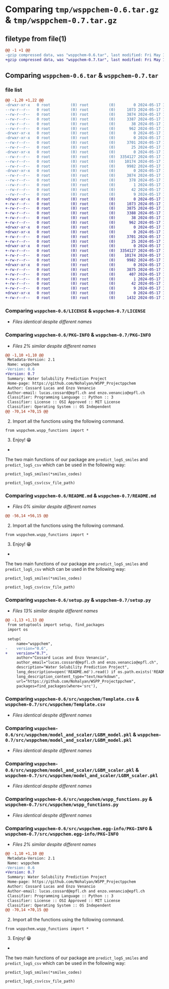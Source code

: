# Comparing `tmp/wsppchem-0.6.tar.gz` & `tmp/wsppchem-0.7.tar.gz`

## filetype from file(1)

```diff
@@ -1 +1 @@
-gzip compressed data, was "wsppchem-0.6.tar", last modified: Fri May 17 17:06:32 2024, max compression
+gzip compressed data, was "wsppchem-0.7.tar", last modified: Fri May 17 19:51:26 2024, max compression
```

## Comparing `wsppchem-0.6.tar` & `wsppchem-0.7.tar`

### file list

```diff
@@ -1,20 +1,22 @@
-drwxr-xr-x   0 root         (0) root         (0)        0 2024-05-17 17:06:32.358621 wsppchem-0.6/
--rw-r--r--   0 root         (0) root         (0)     1073 2024-05-17 17:05:59.000000 wsppchem-0.6/LICENSE
--rw-r--r--   0 root         (0) root         (0)     3874 2024-05-17 17:06:32.358621 wsppchem-0.6/PKG-INFO
--rw-r--r--   0 root         (0) root         (0)     3387 2024-05-17 17:05:59.000000 wsppchem-0.6/README.md
--rw-r--r--   0 root         (0) root         (0)       38 2024-05-17 17:06:32.359621 wsppchem-0.6/setup.cfg
--rw-r--r--   0 root         (0) root         (0)      962 2024-05-17 17:05:59.000000 wsppchem-0.6/setup.py
-drwxr-xr-x   0 root         (0) root         (0)        0 2024-05-17 17:06:32.349620 wsppchem-0.6/src/
-drwxr-xr-x   0 root         (0) root         (0)        0 2024-05-17 17:06:32.350621 wsppchem-0.6/src/wsppchem/
--rw-r--r--   0 root         (0) root         (0)     3701 2024-05-17 17:05:59.000000 wsppchem-0.6/src/wsppchem/Template.csv
--rw-r--r--   0 root         (0) root         (0)       25 2024-05-17 17:05:59.000000 wsppchem-0.6/src/wsppchem/__init__.py
-drwxr-xr-x   0 root         (0) root         (0)        0 2024-05-17 17:06:32.357621 wsppchem-0.6/src/wsppchem/model_and_scaler/
--rw-r--r--   0 root         (0) root         (0)  3354127 2024-05-17 17:05:59.000000 wsppchem-0.6/src/wsppchem/model_and_scaler/LGBM_model.pkl
--rw-r--r--   0 root         (0) root         (0)    10174 2024-05-17 17:05:59.000000 wsppchem-0.6/src/wsppchem/model_and_scaler/LGBM_scaler.pkl
--rw-r--r--   0 root         (0) root         (0)     9982 2024-05-17 17:05:59.000000 wsppchem-0.6/src/wsppchem/wspp_functions.py
-drwxr-xr-x   0 root         (0) root         (0)        0 2024-05-17 17:06:32.351621 wsppchem-0.6/src/wsppchem.egg-info/
--rw-r--r--   0 root         (0) root         (0)     3874 2024-05-17 17:06:32.000000 wsppchem-0.6/src/wsppchem.egg-info/PKG-INFO
--rw-r--r--   0 root         (0) root         (0)      378 2024-05-17 17:06:32.000000 wsppchem-0.6/src/wsppchem.egg-info/SOURCES.txt
--rw-r--r--   0 root         (0) root         (0)        1 2024-05-17 17:06:32.000000 wsppchem-0.6/src/wsppchem.egg-info/dependency_links.txt
--rw-r--r--   0 root         (0) root         (0)       42 2024-05-17 17:06:32.000000 wsppchem-0.6/src/wsppchem.egg-info/requires.txt
--rw-r--r--   0 root         (0) root         (0)        9 2024-05-17 17:06:32.000000 wsppchem-0.6/src/wsppchem.egg-info/top_level.txt
+drwxr-xr-x   0 root         (0) root         (0)        0 2024-05-17 19:51:26.994191 wsppchem-0.7/
+-rw-r--r--   0 root         (0) root         (0)     1073 2024-05-17 19:51:11.000000 wsppchem-0.7/LICENSE
+-rw-r--r--   0 root         (0) root         (0)     3875 2024-05-17 19:51:26.994191 wsppchem-0.7/PKG-INFO
+-rw-r--r--   0 root         (0) root         (0)     3388 2024-05-17 19:51:11.000000 wsppchem-0.7/README.md
+-rw-r--r--   0 root         (0) root         (0)       38 2024-05-17 19:51:26.994191 wsppchem-0.7/setup.cfg
+-rw-r--r--   0 root         (0) root         (0)      962 2024-05-17 19:51:11.000000 wsppchem-0.7/setup.py
+drwxr-xr-x   0 root         (0) root         (0)        0 2024-05-17 19:51:26.988190 wsppchem-0.7/src/
+drwxr-xr-x   0 root         (0) root         (0)        0 2024-05-17 19:51:26.989190 wsppchem-0.7/src/wsppchem/
+-rw-r--r--   0 root         (0) root         (0)     3701 2024-05-17 19:51:11.000000 wsppchem-0.7/src/wsppchem/Template.csv
+-rw-r--r--   0 root         (0) root         (0)       25 2024-05-17 19:51:11.000000 wsppchem-0.7/src/wsppchem/__init__.py
+drwxr-xr-x   0 root         (0) root         (0)        0 2024-05-17 19:51:26.994191 wsppchem-0.7/src/wsppchem/model_and_scaler/
+-rw-r--r--   0 root         (0) root         (0)  3354127 2024-05-17 19:51:11.000000 wsppchem-0.7/src/wsppchem/model_and_scaler/LGBM_model.pkl
+-rw-r--r--   0 root         (0) root         (0)    10174 2024-05-17 19:51:11.000000 wsppchem-0.7/src/wsppchem/model_and_scaler/LGBM_scaler.pkl
+-rw-r--r--   0 root         (0) root         (0)     9982 2024-05-17 19:51:11.000000 wsppchem-0.7/src/wsppchem/wspp_functions.py
+drwxr-xr-x   0 root         (0) root         (0)        0 2024-05-17 19:51:26.990190 wsppchem-0.7/src/wsppchem.egg-info/
+-rw-r--r--   0 root         (0) root         (0)     3875 2024-05-17 19:51:26.000000 wsppchem-0.7/src/wsppchem.egg-info/PKG-INFO
+-rw-r--r--   0 root         (0) root         (0)      407 2024-05-17 19:51:26.000000 wsppchem-0.7/src/wsppchem.egg-info/SOURCES.txt
+-rw-r--r--   0 root         (0) root         (0)        1 2024-05-17 19:51:26.000000 wsppchem-0.7/src/wsppchem.egg-info/dependency_links.txt
+-rw-r--r--   0 root         (0) root         (0)       42 2024-05-17 19:51:26.000000 wsppchem-0.7/src/wsppchem.egg-info/requires.txt
+-rw-r--r--   0 root         (0) root         (0)        9 2024-05-17 19:51:26.000000 wsppchem-0.7/src/wsppchem.egg-info/top_level.txt
+drwxr-xr-x   0 root         (0) root         (0)        0 2024-05-17 19:51:26.994191 wsppchem-0.7/tests/
+-rw-r--r--   0 root         (0) root         (0)     1432 2024-05-17 19:51:11.000000 wsppchem-0.7/tests/test_wspp_functions.py
```

### Comparing `wsppchem-0.6/LICENSE` & `wsppchem-0.7/LICENSE`

 * *Files identical despite different names*

### Comparing `wsppchem-0.6/PKG-INFO` & `wsppchem-0.7/PKG-INFO`

 * *Files 2% similar despite different names*

```diff
@@ -1,10 +1,10 @@
 Metadata-Version: 2.1
 Name: wsppchem
-Version: 0.6
+Version: 0.7
 Summary: Water Solubility Prediction Project
 Home-page: https://github.com/Nohalyan/WSPP_Projectppchem
 Author: Cossard Lucas and Enzo Venancio
 Author-email: lucas.cossard@epfl.ch and enzo.venancio@epfl.ch
 Classifier: Programming Language :: Python :: 3
 Classifier: License :: OSI Approved :: MIT License
 Classifier: Operating System :: OS Independent
@@ -70,14 +70,15 @@
 ```
 
 2. Import all the functions using the following command.
 ```
 from wsppchem.wspp_functions import *
 ```
 3. Enjoy! 😁
+
 The two main functions of our package are `predict_logS_smiles` and `predict_logS_csv` which can be used in the following way:
 ```
 predict_logS_smiles(*smiles_codes)
 ```
 
 ```
 predict_logS_csv(csv_file_path)
```

### Comparing `wsppchem-0.6/README.md` & `wsppchem-0.7/README.md`

 * *Files 0% similar despite different names*

```diff
@@ -56,14 +56,15 @@
 ```
 
 2. Import all the functions using the following command.
 ```
 from wsppchem.wspp_functions import *
 ```
 3. Enjoy! 😁
+
 The two main functions of our package are `predict_logS_smiles` and `predict_logS_csv` which can be used in the following way:
 ```
 predict_logS_smiles(*smiles_codes)
 ```
 
 ```
 predict_logS_csv(csv_file_path)
```

### Comparing `wsppchem-0.6/setup.py` & `wsppchem-0.7/setup.py`

 * *Files 13% similar despite different names*

```diff
@@ -1,13 +1,13 @@
 from setuptools import setup, find_packages
 import os
 
 setup(
     name="wsppchem",
-    version="0.6",
+    version="0.7",
     author="Cossard Lucas and Enzo Venancio",
     author_email="lucas.cossard@epfl.ch and enzo.venancio@epfl.ch",
     description="Water Solubility Prediction Project",
     long_description=open('README.md').read() if os.path.exists('README.md') else '',
     long_description_content_type="text/markdown",
     url="https://github.com/Nohalyan/WSPP_Projectppchem",
     packages=find_packages(where='src'),
```

### Comparing `wsppchem-0.6/src/wsppchem/Template.csv` & `wsppchem-0.7/src/wsppchem/Template.csv`

 * *Files identical despite different names*

### Comparing `wsppchem-0.6/src/wsppchem/model_and_scaler/LGBM_model.pkl` & `wsppchem-0.7/src/wsppchem/model_and_scaler/LGBM_model.pkl`

 * *Files identical despite different names*

### Comparing `wsppchem-0.6/src/wsppchem/model_and_scaler/LGBM_scaler.pkl` & `wsppchem-0.7/src/wsppchem/model_and_scaler/LGBM_scaler.pkl`

 * *Files identical despite different names*

### Comparing `wsppchem-0.6/src/wsppchem/wspp_functions.py` & `wsppchem-0.7/src/wsppchem/wspp_functions.py`

 * *Files identical despite different names*

### Comparing `wsppchem-0.6/src/wsppchem.egg-info/PKG-INFO` & `wsppchem-0.7/src/wsppchem.egg-info/PKG-INFO`

 * *Files 2% similar despite different names*

```diff
@@ -1,10 +1,10 @@
 Metadata-Version: 2.1
 Name: wsppchem
-Version: 0.6
+Version: 0.7
 Summary: Water Solubility Prediction Project
 Home-page: https://github.com/Nohalyan/WSPP_Projectppchem
 Author: Cossard Lucas and Enzo Venancio
 Author-email: lucas.cossard@epfl.ch and enzo.venancio@epfl.ch
 Classifier: Programming Language :: Python :: 3
 Classifier: License :: OSI Approved :: MIT License
 Classifier: Operating System :: OS Independent
@@ -70,14 +70,15 @@
 ```
 
 2. Import all the functions using the following command.
 ```
 from wsppchem.wspp_functions import *
 ```
 3. Enjoy! 😁
+
 The two main functions of our package are `predict_logS_smiles` and `predict_logS_csv` which can be used in the following way:
 ```
 predict_logS_smiles(*smiles_codes)
 ```
 
 ```
 predict_logS_csv(csv_file_path)
```

